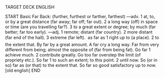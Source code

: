 TARGET DECK
ENGLISH

START
Basic
Far
Back: (further, furthest or farther, farthest) —adv. 1 at, to, or by a great distance (far away; far off; far out). 2 a long way (off) in space or time (are you travelling far?). 3 to a great extent or degree; by much (far better; far too early). —adj. 1 remote; distant (far country). 2 more distant (far end of the hall). 3 extreme (far left).  as far as 1 right up to (a place). 2 to the extent that. By far by a great amount. A far cry a long way. Far from very different from being; almost the opposite of (far from being fat). Go far 1 achieve much. 2 contribute greatly. Go too far overstep the limit (of propriety etc.). So far 1 to such an extent; to this point. 2 until now. So (or in so) far as (or that) to the extent that. So far so good satisfactory up to now. [old english]
END
